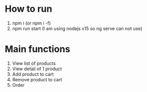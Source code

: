 # How to run
1. npm i (or npm i -f)
2. npm run start (I am using nodejs v15 so ng serve can not use)

# Main functions
1. View list of products
2. View detail of 1 product
3. Add product to cart
4. Remove product to cart
5. Order